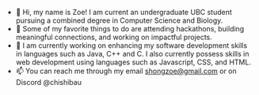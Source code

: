 - 👋 Hi, my name is Zoe! I am current an undergraduate UBC student pursuing a combined degree in Computer Science and Biology.
- 👀 Some of my favorite things to do are attending hackathons, building meaningful connections, and working on impactful projects.
- 🌱 I am currently working on enhancing my software development skills in languages such as Java, C++ and C. I also currently possess skills in web development using languages such as Javascript, CSS, and HTML.
- 📫 You can reach me through my email shongzoe@gmail.com or on Discord @chishibau

<!---
Chishibau/Chishibau is a ✨ special ✨ repository because its `README.md` (this file) appears on your GitHub profile.
You can click the Preview link to take a look at your changes.
--->
